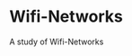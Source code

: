 # Wifi-Networks
       
A study of Wifi-Networks      

                   
     










                                 



   
   
    
          
  
  
           









